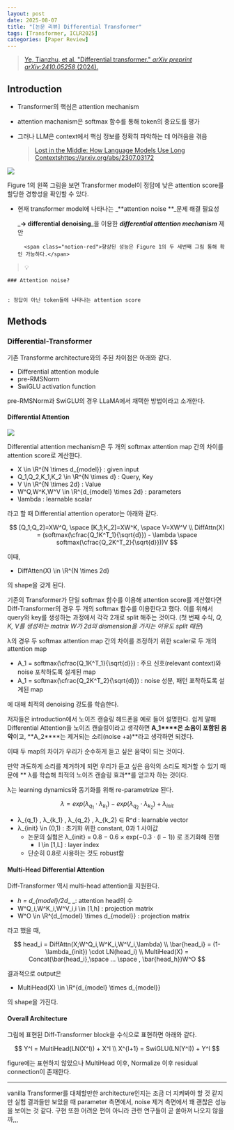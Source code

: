 ```yaml
---
layout: post
date: 2025-08-07
title: "[논문 리뷰] Differential Transformer"
tags: [Transformer, ICLR2025]
categories: [Paper Review]
---
```


> [Ye, Tianzhu, et al. "Differential transformer." ](https://arxiv.org/abs/2410.05258)[_arXiv preprint arXiv:2410.05258_](https://arxiv.org/abs/2410.05258)[ (2024).](https://arxiv.org/abs/2410.05258)



## Introduction

- Transformer의 핵심은 attention mechanism
- attention machanism은 softmax 함수를 통해 token의 중요도를 평가
- 그러나 LLM은 context에서 핵심 정보를 정확히 파악하는 데 어려움을 겪음

	> [Lost in the Middle: How Language Models Use Long Contextshttps://arxiv.org/abs/2307.03172](https://arxiv.org/abs/2307.03172)


![](https://prod-files-secure.s3.us-west-2.amazonaws.com/542b861c-36a8-4051-84e5-8804b6728dba/9083ea56-691a-4752-ae26-47f403431ac8/image.png?X-Amz-Algorithm=AWS4-HMAC-SHA256&X-Amz-Content-Sha256=UNSIGNED-PAYLOAD&X-Amz-Credential=ASIAZI2LB466UCHPJE44%2F20250825%2Fus-west-2%2Fs3%2Faws4_request&X-Amz-Date=20250825T230106Z&X-Amz-Expires=3600&X-Amz-Security-Token=IQoJb3JpZ2luX2VjEA8aCXVzLXdlc3QtMiJHMEUCIQCsOFyFTt%2FDfmuTJdlLBQlqDXM4hEqJmYjOAl3DUDHmvAIgZaFZWYvCP6XuPLnz3xZRrTG9qswBdII%2F7R6nTavDw6Eq%2FwMIaBAAGgw2Mzc0MjMxODM4MDUiDNmvjY09tusJ19RI3ircAwAinBItBQV8h3VXhUSSr6wvseRRRx0vMTvmr8aY2uXmTI7tQI2UUVTznc3X%2F%2FHI7g5ri5wqH8i%2FuiTU9Gi0zDVv9%2FQI2hXZqm0c3ulioRuX6O5g2jTNbOblbCyuTCmWfaJQeZWlqGSbUV%2Bd9svrz5m9W8fzfSThYDnrz60qLuGHHZz4ebvA%2BUxfl34t23W3ezTB61Law%2FG9EmDPjTwCm3BMwcKPtVumbhvQ%2BvowJmzkhmycu0%2BgYNu%2FIegkVebUsBpu6YgQ%2FOcGmcS9AT7LXnRBbGiZ3b4qOdylYQA2QpeTc3PJcDdNL29ssZ8RCX8tkfwhH33%2F3ZL2x2mCf7k6XfJfFTwQlTUliCyu224jVkLdMDg58mjWbwGcXM248cIJ8Wz7Znr8gvgicj1BdVcnHxLMiIdJKtGk9%2FSR7wunWcgp1TfT8ZRxFP8sfF%2FSfXopDRA2muUbOtFI7i4zoCFDpeFb%2FGqA1fGXrm9Rl7nMavNK8z9timDpycmz4joNDDeFnWO%2BE2H3Fy77y%2F1XAKAbZkU1VoebeR%2FPoUOzxc0Y3bGjY8oNTR9nFGBtkxfIGXNRBIQ36zYu3ZQ0AHtGkOHWqIWjuRrgiJ4QVchH1GNINuV3rRMls5%2BXmAOTvTe0MPrEs8UGOqUBJpoIwuwHVvalfaSpTH%2FJLBVrynd9JSlYwL2sOPPeXUyPcsHh%2FaS7gnVb8bdN7DuRnxS5LeSfJW85iwp%2FfB9czVzE5AER%2BvKtwN0GkfYZKx1%2Fx0MSLjH36F%2BKYTqcgV8B2Qtkh8Ae%2B6C8%2F2SiSeFyleKLxpABbpNViGTjUE7ta0ECBH7O3VCwUWc5N1fqAVLlfZOtMH0NNwz7XDjoCytJM%2BP5RPJO&X-Amz-Signature=b52e488b757d33551bd231ee64fb68ed0047456cc09ef74c588c6b58f89d6200&X-Amz-SignedHeaders=host&x-amz-checksum-mode=ENABLED&x-id=GetObject)


Figure 1의 왼쪽 그림을 보면 Transformer model이 정답에 낮은 attention score를 할당한 경향성을 확인할 수 있다.

- 현재 transformer model에 나타나는 _**attention noise **_문제 해결 필요성

	_**→ differential denoising**_을 이용한 _**differential attention mechanism**_ 제안


		<span class="notion-red">향상된 성능은 Figure 1의 두 세번째 그림 통해 확인 가능하다.</span>


> 💡 


	### Attention noise?


	: 정답이 아닌 token들에 나타나는 attention score



## Methods



### Differential-Transformer


기존 Transforme architecture와의 주된 차이점은 아래와 같다.

- Differential attention module
- pre-RMSNorm
- SwiGLU activation function

pre-RMSNorm과 SwiGLU의 경우 LLaMA에서 채택한 방법이라고 소개한다.



#### Differential Attention


![](https://prod-files-secure.s3.us-west-2.amazonaws.com/542b861c-36a8-4051-84e5-8804b6728dba/116d70b2-1963-4810-9167-f4c7d8a06e8f/image.png?X-Amz-Algorithm=AWS4-HMAC-SHA256&X-Amz-Content-Sha256=UNSIGNED-PAYLOAD&X-Amz-Credential=ASIAZI2LB466UCHPJE44%2F20250825%2Fus-west-2%2Fs3%2Faws4_request&X-Amz-Date=20250825T230106Z&X-Amz-Expires=3600&X-Amz-Security-Token=IQoJb3JpZ2luX2VjEA8aCXVzLXdlc3QtMiJHMEUCIQCsOFyFTt%2FDfmuTJdlLBQlqDXM4hEqJmYjOAl3DUDHmvAIgZaFZWYvCP6XuPLnz3xZRrTG9qswBdII%2F7R6nTavDw6Eq%2FwMIaBAAGgw2Mzc0MjMxODM4MDUiDNmvjY09tusJ19RI3ircAwAinBItBQV8h3VXhUSSr6wvseRRRx0vMTvmr8aY2uXmTI7tQI2UUVTznc3X%2F%2FHI7g5ri5wqH8i%2FuiTU9Gi0zDVv9%2FQI2hXZqm0c3ulioRuX6O5g2jTNbOblbCyuTCmWfaJQeZWlqGSbUV%2Bd9svrz5m9W8fzfSThYDnrz60qLuGHHZz4ebvA%2BUxfl34t23W3ezTB61Law%2FG9EmDPjTwCm3BMwcKPtVumbhvQ%2BvowJmzkhmycu0%2BgYNu%2FIegkVebUsBpu6YgQ%2FOcGmcS9AT7LXnRBbGiZ3b4qOdylYQA2QpeTc3PJcDdNL29ssZ8RCX8tkfwhH33%2F3ZL2x2mCf7k6XfJfFTwQlTUliCyu224jVkLdMDg58mjWbwGcXM248cIJ8Wz7Znr8gvgicj1BdVcnHxLMiIdJKtGk9%2FSR7wunWcgp1TfT8ZRxFP8sfF%2FSfXopDRA2muUbOtFI7i4zoCFDpeFb%2FGqA1fGXrm9Rl7nMavNK8z9timDpycmz4joNDDeFnWO%2BE2H3Fy77y%2F1XAKAbZkU1VoebeR%2FPoUOzxc0Y3bGjY8oNTR9nFGBtkxfIGXNRBIQ36zYu3ZQ0AHtGkOHWqIWjuRrgiJ4QVchH1GNINuV3rRMls5%2BXmAOTvTe0MPrEs8UGOqUBJpoIwuwHVvalfaSpTH%2FJLBVrynd9JSlYwL2sOPPeXUyPcsHh%2FaS7gnVb8bdN7DuRnxS5LeSfJW85iwp%2FfB9czVzE5AER%2BvKtwN0GkfYZKx1%2Fx0MSLjH36F%2BKYTqcgV8B2Qtkh8Ae%2B6C8%2F2SiSeFyleKLxpABbpNViGTjUE7ta0ECBH7O3VCwUWc5N1fqAVLlfZOtMH0NNwz7XDjoCytJM%2BP5RPJO&X-Amz-Signature=0625fc2b56ad723eacc4a394d071ca727aba14e4c035562ca9ac1a805f027e50&X-Amz-SignedHeaders=host&x-amz-checksum-mode=ENABLED&x-id=GetObject)


Differential attention mechanism은 두 개의 softmax attention map 간의 차이를 attention score로 계산한다.

- X \in \R^{N \times d\_{model}} : given input
- Q\_1,Q\_2,K\_1,K\_2 \in \R^{N \times d} : Query, Key
- V \in \R^{N \times 2d} : Value
- W^Q,W^K,W^V \in \R^{d\_{model} \times 2d} : parameters
- \lambda : learnable scalar

라고 할 때 Differential attention operator는 아래와 같다.


$$
[Q_1;Q_2]=XW^Q, \space [K_1;K_2]=XW^K, \space V=XW^V \\
DiffAttn(X) = (softmax(\cfrac{Q_1K^T_1}{\sqrt{d}}) - \lambda \space softmax(\cfrac{Q_2K^T_2}{\sqrt{d}}))V
$$


이때,

- DiffAtten(X) \in \R^{N \times 2d}

의 shape을 갖게 된다.


기존의 Transformer가 단일 softmax 함수를 이용해 attention score를 계산했다면 Diff-Transformer의 경우 두 개의 softmax 함수를 이용한다고 했다. 이를 위해서 query와 key를 생성하는 과정에서 각각 2개로 split 해주는 것이다. <span class="notion-red">(첫 번째 수식, </span><span class="notion-red">_Q, K, V를 생성하는 matrix W가 2d의 dismension을 가지는 이유도 split 때문_</span><span class="notion-red">)</span>


 λ의 경우 두 softmax attention map 간의 차이를 조정하기 위한 scaler로 두 개의 attention map

- A\_1 = softmax(\cfrac{Q\_1K^T\_1}{\sqrt{d}}) : 주요 신호(relevant context)와 noise 포착하도록 설계된 map
- A\_1 = softmax(\cfrac{Q\_2K^T\_2}{\sqrt{d}}) : noise 성분, 패턴 포착하도록 설계된 map 

에 대해 최적의 denoising 강도를 학습한다.


저자들은 introduction에서 노이즈 캔슬링 헤드폰을 예로 들어 설명한다. 쉽게 말해 Differential Attention을 노이즈 캔슬링이라고 생각하면 **A\_1****은 소음이 포함된 음악**이고, **A\_2****는 제거되는 소리(noise +a)**라고 생각하면 되겠다. 


이때 두 map의 차이가 우리가 순수하게 듣고 싶은 음악이 되는 것이다. 


만약 과도하게 소리를 제거하게 되면 우리가 듣고 싶은 음악의 소리도 제거할 수 있기 때문에 ** λ를 학습해 최적의 노이즈 캔슬링 효과**를 얻고자 하는 것이다.


λ는 learning dynamics와 동기화를 위해 re-parametrize 된다.


$$
\lambda = exp(\lambda_{q_1} \cdot \lambda_{k_1}) - exp(\lambda_{q_2} \cdot \lambda_{k_2}) + \lambda_{init}
$$

- λ\_{q\_1} , λ\_{k\_1} , λ\_{q\_2} , λ\_{k\_2} ∈ R^d : learnable vector
- λ\_{init} \in (0,1) : 초기화 위한 constant, 0과 1 사이값
	- 논문의 실험은 λ\_{init} = 0.8 − 0.6 × exp(−0.3 · (l − 1)) 로 초기화해 진행
		- l \in [1,L] : layer index
	- 단순히 0.8로 사용하는 것도 robust함


#### **Multi-Head Differential Attention**


Diff-Transformer 역시 multi-head attention을 지원한다.

- _h = d\_{model}/2d__ _: attention head의 수
- W^Q\_i,W^K\_i,W^V\_i,i \in [1,h] : projection matrix
- W^O \in \R^{d\_{model} \times d\_{model}} : projection matrix

라고 했을 때,


$$
head_i = DiffAttn(X;W^Q_i,W^K_i,W^V_i,\lambda) \\
\bar{head_i} = (1-\lambda_{init}) \cdot LN(head_i) \\
MultiHead(X) = Concat(\bar{head_i},\space ... \space , \bar{head_h})W^O
$$


결과적으로 output은

- MultiHead(X) \in \R^{d\_{model} \times d\_{model}}

의 shape을 가진다.



#### Overall Architecture


그림에 표현된 Diff-Transformer block을 수식으로 표현하면 아래와 같다.


$$
Y^l = MultiHead(LN(X^l)) + X^l \\
X^{l+1} = SwiGLU(LN(Y^l)) + Y^l
$$


figure에는 표현하지 않았으나 MultiHead 이후, Normalize 이후 residual connection이 존재한다.


---


vanilla Transformer를 대체할만한 architecture인지는 조금 더 지켜봐야 할 것 같지만 실험 결과들만 보았을 때 parameter 측면에서, noise 제거 측면에서 꽤 괜찮은 성능을 보이는 것 같다. 구현 또한 어려운 편이 아니라 관련 연구들이 곧 쏟아져 나오지 않을까,,,

